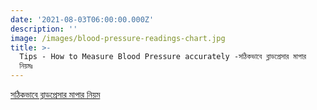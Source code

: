 ```yaml
---
date: '2021-08-03T06:00:00.000Z'
description: ''
image: /images/blood-pressure-readings-chart.jpg
title: >-
  Tips - How to Measure Blood Pressure accurately -সঠিকভাবে ব্লাডপ্রেসার মাপার
  নিয়মঃ
---
```





[সঠিকভাবে ব্লাডপ্রেসার মাপার নিয়ম](https://bkpa.net/%E0%A6%B8%E0%A6%A0%E0%A6%BF%E0%A6%95%E0%A6%AD%E0%A6%BE%E0%A6%AC%E0%A7%87-%E0%A6%AC%E0%A7%8D%E0%A6%B2%E0%A6%BE%E0%A6%A1%E0%A6%AA%E0%A7%8D%E0%A6%B0%E0%A7%87%E0%A6%B8%E0%A6%BE%E0%A6%B0-%E0%A6%AE%E0%A6%BE%E0%A6%AA%E0%A6%BE%E0%A6%B0-%E0%A6%A8%E0%A6%BF%E0%A7%9F%E0%A6%AE/)
